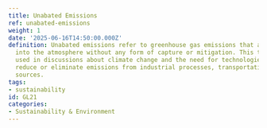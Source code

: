 ```yaml
---
title: Unabated Emissions
ref: unabated-emissions
weight: 1
date: '2025-06-16T14:50:00.000Z'
definition: Unabated emissions refer to greenhouse gas emissions that are released
  into the atmosphere without any form of capture or mitigation. This term is often
  used in discussions about climate change and the need for technologies that can
  reduce or eliminate emissions from industrial processes, transportation, and other
  sources.
tags:
- sustainability
id: GL21
categories:
- Sustainability & Environment
---
```


